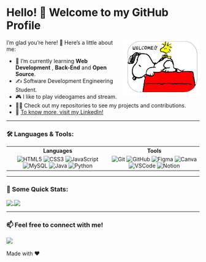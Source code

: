 # Hello! 👋 Welcome to my GitHub Profile

<img src="https://github.com/CarlosRW/CarlosRW/blob/main/Adobe%20Express%20-%20file.png?raw=true" alt="About Me" width="200" align="right">

I’m glad you’re here! 🚀 Here’s a little about me:

- 🌱 I’m currently learning **Web Development** , **Back-End** and **Open Source**.
- ✍️ Software Development Engineering Student.
- 🎮 I like to play videogames and stream.
- 👨‍💻 Check out my repositories to see my projects and contributions.
- 🔗 [To know more, visit my LinkedIn!](https://www.linkedin.com/in/carlosrw/)

---

### 🛠️ Languages & Tools:
<div align="center">
  <table>
    <tr>
      <td align="center"><b>Languages</b></td>
      <td align="center"><b>Tools</b></td>
    </tr>
    <tr>
      <td align="center">
         <img src="https://img.icons8.com/color/48/html-5.png" alt="HTML5" width="50"/>
        <img src="https://img.icons8.com/color/48/css3.png" alt="CSS3" width="50"/>
        <img src="https://img.icons8.com/color/48/javascript--v1.png" alt="JavaScript" width="50"/>
        <img src="https://img.icons8.com/?size=100&id=9nLaR5KFGjN0&format=png&color=000000" alt="MySQL" width="50"/>
        <img src="https://img.icons8.com/?size=100&id=GPfHz0SM85FX&format=png&color=000000" alt="Java" width="50"/>
        <img src="https://img.icons8.com/?size=100&id=13441&format=png&color=000000" alt="Python" width="50"/>
      </td>
      <td align="center">
        <img src="https://img.icons8.com/color/48/git.png" alt="Git" width="50"/>
        <img src="https://img.icons8.com/?size=100&id=106564&format=png&color=000000" alt="GitHub" width="50"/>
        <img src="https://img.icons8.com/color/48/figma.png" alt="Figma" width="50"/>
        <img src="https://img.icons8.com/?size=100&id=EZQdGLNeo7JI&format=png&color=000000" alt="Canva" width="50"/>
        <img src="https://img.icons8.com/?size=100&id=0OQR1FYCuA9f&format=png&color=000000" alt="VSCode" width="50"/>
        <img src="https://img.icons8.com/?size=100&id=lsDwPKu9v0gn&format=png&color=000000" alt="Notion" width="50"/>
      </td>
    </tr>
  </table>
</div>

---

### 🎯 Some Quick Stats:

  <!-- GitHub Stats -->
  <a href="https://github.com/CarlosRW/github-readme-stats">
    <img height=200 align="center" src="https://github-readme-stats.vercel.app/api?username=CarlosRW&show_icons=true&theme=radical" />
  </a>
  <!-- Most Used Languages -->
  <a href="https://github.com/CarlosRW/convoychat">
    <img height=200 align="center" src="https://github-readme-stats.vercel.app/api/top-langs?username=CarlosRW&layout=compact&langs_count=8&card_width=320&show_icons=true&theme=radical" />
  </a>

---

### 📫 Feel free to connect with me!

[![](https://img.shields.io/badge/LinkedIn-Connect-blue?logo=linkedin&logoColor=white)](https://www.linkedin.com/in/carlosrw/)



<p> Made with ♥️ </p>
